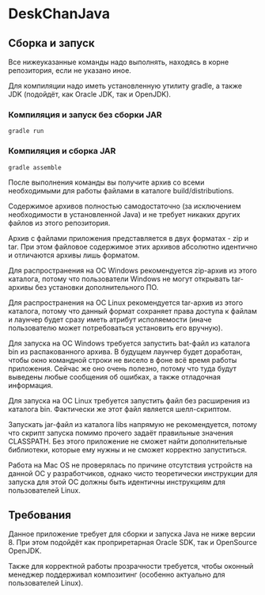 # DeskChanJava

## Сборка и запуск

Все нижеуказанные команды надо выполнять, находясь
в корне репозитория, если не указано иное.

Для компиляции надо иметь установленную утилиту
gradle, а также JDK (подойдёт, как Oracle JDK, так и
OpenJDK).

### Компиляция и запуск без сборки JAR

    gradle run

### Компиляция и сборка JAR

    gradle assemble
    
После выполнения команды вы получите архив со всеми
необходимыми для работы файлами в каталоге
build/distributions.

Содержимое архивов полностью самодостаточно (за исключением
необходимости в установленной Java) и не требует никаких
других файлов из этого репозитория.

Архив с файлами приложения представляется в двух форматах -
zip и tar. При этом файловое содержимое этих архивов
абсолютно идентично и отличаются архивы лишь форматом.

Для распространения на ОС Windows рекомендуется zip-архив
из этого каталога, потому что пользователи Windows не могут
открывать tar-архивы без установки дополнительного ПО.

Для распространения на ОС Linux рекомендуется tar-архив
из этого каталога, потому что данный формат сохраняет
права доступа к файлам и лаунчер будет сразу иметь
атрибут исполяемости (иначе пользователю может
потребоваться установить его вручную).

Для запуска на ОС Windows требуется запустить bat-файл из
каталога bin из распакованного архива. В будущем лаунчер
будет доработан, чтобы окно командной строки не висело
в фоне всё время работы приложения. Сейчас же оно очень
полезно, потому что туда будут выведены любые сообщения
об ошибках, а также отладочная информация.

Для запуска на ОС Linux требуется запустить файл без
расширения из каталога bin. Фактически же этот файл
является шелл-скриптом.

Запускать jar-файл из каталога libs напрямую не
рекомендуется, потому что скрипт запуска помимо прочего
задаёт правильные значения CLASSPATH. Без этого
приложение не сможет найти дополнительные библиотеки,
которые ему нужны и не сможет корректно запуститься.

Работа на Mac OS не проверялась по причине отсутствия
устройств на данной ОС у разработчиков, однако чисто
теоретически инструкции для запуска для этой ОС должны
быть идентичны инструкциям для пользователей Linux.

## Требования

Данное приложение требует для сборки и запуска Java
не ниже версии 8. При этом подойдёт как проприретарная
Oracle SDK, так и OpenSource OpenJDK.

Также для корректной работы прозрачности требуется,
чтобы оконный менеджер поддерживал композитинг
(особенно актуально для пользователей Linux).
